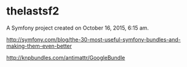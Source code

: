 thelastsf2
==========

A Symfony project created on October 16, 2015, 6:15 am.

http://symfony.com/blog/the-30-most-useful-symfony-bundles-and-making-them-even-better

http://knpbundles.com/antimattr/GoogleBundle
